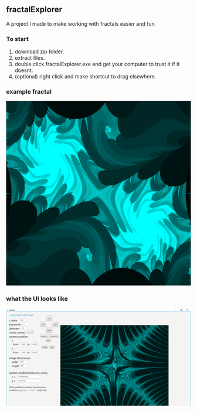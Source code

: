 ## fractalExplorer
A project I made to make working with fractals easier and fun

### To start
1. download zip folder.
2. extract files.
3. double click fractalExplorer.exe and get your computer to trust it if it doesnt.
4. (optional) right click and make shortcut to drag elsewhere.

### example fractal
![example fractal](https://github.com/Ben-Wunderlich/FractalExplorer/blob/master/images/example1.png)

### what the UI looks like
![UI view](https://github.com/Ben-Wunderlich/FractalExplorer/blob/master/backend/storage/uiExample.png)
